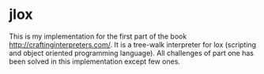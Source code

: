 # jlox 
This is my implementation for the first part of the book http://craftinginterpreters.com/. 
It is a tree-walk interpreter for lox (scripting and object oriented programming language). All challenges of part one has been solved in this implementation except few ones. 
